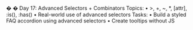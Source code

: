 �
� Day 17: Advanced Selectors + Combinators 
Topics: 
• >, +, ~, *, [attr], :is(), :has() 
• Real-world use of advanced selectors 
Tasks: 
• Build a styled FAQ accordion using advanced selectors 
• Create tooltips without JS 